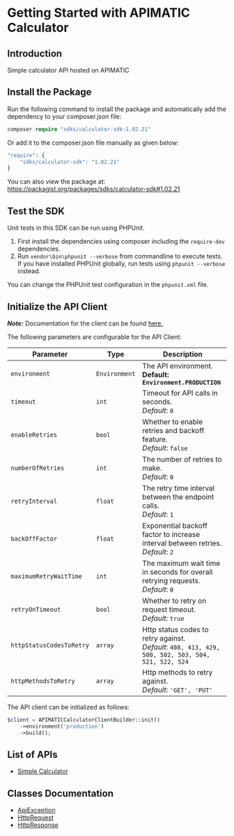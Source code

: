 
# Getting Started with APIMATIC Calculator

## Introduction

Simple calculator API hosted on APIMATIC

## Install the Package

Run the following command to install the package and automatically add the dependency to your composer.json file:

```php
composer require "sdks/calculator-sdk:1.02.21"
```

Or add it to the composer.json file manually as given below:

```php
"require": {
    "sdks/calculator-sdk": "1.02.21"
}
```

You can also view the package at:
https://packagist.org/packages/sdks/calculator-sdk#1.02.21

## Test the SDK

Unit tests in this SDK can be run using PHPUnit.

1. First install the dependencies using composer including the `require-dev` dependencies.
2. Run `vendor\bin\phpunit --verbose` from commandline to execute tests. If you have installed PHPUnit globally, run tests using `phpunit --verbose` instead.

You can change the PHPUnit test configuration in the `phpunit.xml` file.

## Initialize the API Client

**_Note:_** Documentation for the client can be found [here.](https://www.github.com/Syed-Subtain/calculator-php-sdk/tree/1.02.21/doc/client.md)

The following parameters are configurable for the API Client:

| Parameter | Type | Description |
|  --- | --- | --- |
| `environment` | `Environment` | The API environment. <br> **Default: `Environment.PRODUCTION`** |
| `timeout` | `int` | Timeout for API calls in seconds.<br>*Default*: `0` |
| `enableRetries` | `bool` | Whether to enable retries and backoff feature.<br>*Default*: `false` |
| `numberOfRetries` | `int` | The number of retries to make.<br>*Default*: `0` |
| `retryInterval` | `float` | The retry time interval between the endpoint calls.<br>*Default*: `1` |
| `backOffFactor` | `float` | Exponential backoff factor to increase interval between retries.<br>*Default*: `2` |
| `maximumRetryWaitTime` | `int` | The maximum wait time in seconds for overall retrying requests.<br>*Default*: `0` |
| `retryOnTimeout` | `bool` | Whether to retry on request timeout.<br>*Default*: `true` |
| `httpStatusCodesToRetry` | `array` | Http status codes to retry against.<br>*Default*: `408, 413, 429, 500, 502, 503, 504, 521, 522, 524` |
| `httpMethodsToRetry` | `array` | Http methods to retry against.<br>*Default*: `'GET', 'PUT'` |

The API client can be initialized as follows:

```php
$client = APIMATICCalculatorClientBuilder::init()
    ->environment('production')
    ->build();
```

## List of APIs

* [Simple Calculator](https://www.github.com/Syed-Subtain/calculator-php-sdk/tree/1.02.21/doc/controllers/simple-calculator.md)

## Classes Documentation

* [ApiException](https://www.github.com/Syed-Subtain/calculator-php-sdk/tree/1.02.21/doc/api-exception.md)
* [HttpRequest](https://www.github.com/Syed-Subtain/calculator-php-sdk/tree/1.02.21/doc/http-request.md)
* [HttpResponse](https://www.github.com/Syed-Subtain/calculator-php-sdk/tree/1.02.21/doc/http-response.md)

